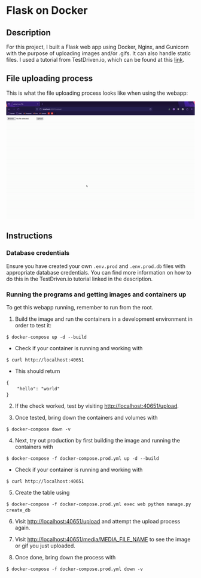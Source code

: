 # Flask on Docker

## Description

For this project, I built a Flask web app using Docker, Nginx, and Gunicorn with the purpose of uploading images and/or .gifs. It can also handle static files. I used a tutorial from TestDriven.io, which can be found at this [link](https://testdriven.io/blog/dockerizing-flask-with-postgres-gunicorn-and-nginx/#project-setup).

## File uploading process

This is what the file uploading process looks like when using the webapp:

![GIF](CSCI143-flaskgif.gif)

## Instructions

### Database credentials

Ensure you have created your own `.env.prod` and `.env.prod.db` files with appropriate database credentials. You can find more information on how to do this in the TestDriven.io tutorial linked in the description. 

### Running the programs and getting images and containers up

To get this webapp running, remember to run from the root.

1. Build the image and run the containers in a development environment in order to test it:
```
$ docker-compose up -d --build
```
* Check if your container is running and working with
```
$ curl http://localhost:40651
```
* This should return
```
{
    "hello": "world"
}
```

2. If the check worked, test by visiting [http://localhost:40651/upload](http://localhost:40651/upload).

3. Once tested, bring down the containers and volumes with
```
$ docker-compose down -v
```

4. Next, try out production by first building the image and running the containers with
```
$ docker-compose -f docker-compose.prod.yml up -d --build
```
* Check if your container is running and working with
```
$ curl http://localhost:40651
```

5. Create the table using
```
$ docker-compose -f docker-compose.prod.yml exec web python manage.py create_db
```

6. Visit [http://localhost:40651/upload](http://localhost:40651/upload) and attempt the upload process again.

7. Visit [http://localhost:40651/media/MEDIA_FILE_NAME](http://localhost:40651/media/MEDIA_FILE_NAME) to see the image or gif you just uploaded.
 
8. Once done, bring down the process with
```
$ docker-compose -f docker-compose.prod.yml down -v
``` 
